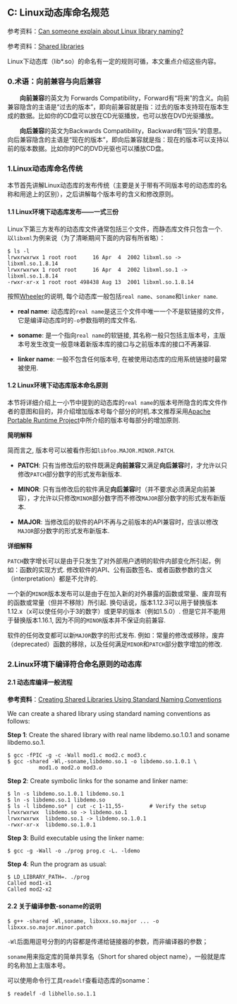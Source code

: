 ## C: Linux动态库命名规范

参考资料：[Can someone explain about Linux library naming?](https://stackoverflow.com/questions/663209/can-someone-explain-about-linux-library-naming)

参考资料：[Shared libraries](http://man7.org/conf/lca2006/shared_libraries/index.html)

Linux下动态库（lib\*.so）的命名有一定的规则可循，本文重点介绍这些内容。

### 0.术语：向前兼容与向后兼容

  **向前兼容**的英文为 Forwards Compatibility，Forward有“将来”的含义。向前兼容隐含的主语是“过去的版本”，即向前兼容就是指：过去的版本支持现在版本生成的数据。比如你的CD盘可以放在CD光驱播放，也可以放在DVD光驱播放。

  **向后兼容**的英文为Backwards Compatibility，Backward有“回头”的意思。向后兼容隐含的主语是“现在的版本”，即向后兼容就是指：现在的版本可以支持以前的版本数据。比如你的PC的DVD光驱也可以播放CD盘。

### 1.Linux动态库命名传统

本节首先讲解Linux动态库的发布传统（主要是关于带有不同版本号的动态库的名称和用途上的区别），之后讲解每个版本号的含义和修改原则。

#### 1.1 Linux环境下动态库发布——一式三份

Linux下第三方发布的动态库文件通常包括三个文件，而静态库文件只包含一个. 以`libxml`为例来说（为了清晰期间下面的内容有所省略）：

```shell
$ ls -l
lrwxrwxrwx 1 root root     16 Apr  4  2002 libxml.so -> libxml.so.1.8.14
lrwxrwxrwx 1 root root     16 Apr  4  2002 libxml.so.1 -> libxml.so.1.8.14
-rwxr-xr-x 1 root root 498438 Aug 13  2001 libxml.so.1.8.14
```

按照[Wheeler](http://tldp.org/HOWTO/Program-Library-HOWTO/shared-libraries.html)的说明, 每个动态库一般包括`real name`、`soname`和`linker name`.

* **real name**: 动态库的`real name`是这三个文件中唯一一个不是软链接的文件，它是编译动态库时的`-o`参数指明的库文件名.

* **soname**: 是一个指向`real name`的软链接, 其名称一般只包括主版本号，主版本号发生改变一般意味着新版本库的接口与之前版本库的接口不再兼容.

* **linker name**: 一般不包含任何版本号, 在被使用动态库的应用系统链接时最常被使用.

#### 1.2 Linux环境下动态库版本命名原则

本节将详细介绍上一小节中提到的动态库的`real name`的版本号所隐含的库文件作者的意图和目的，并介绍增加版本号每个部分的时机.本文推荐采用[Apache Portable Runtime Project](http://apr.apache.org/versioning.html)中所介绍的版本号每部分的增加原则.

**简明解释**

简而言之, 版本号可以被看作形如`libfoo.MAJOR.MINOR.PATCH`.

* **PATCH**: 只有当修改后的软件既满足**向前兼容**又满足**向后兼容**时，才允许以只修改`PATCH`部分数字的形式发布新版本.

* **MINOR**: 只有当修改后的软件满足**向后兼容**时（并不要求必须满足向前兼容），才允许以只修改`MINOR`部分数字而不修改`MAJOR`部分数字的形式发布新版本.

* **MAJOR**: 当修改后的软件的API不再与之前版本的API兼容时，应该以修改`MAJOR`部分数字的形式发布新版本.

**详细解释**

`PATCH`数字增长可以是由于只发生了对外部用户透明的软件内部变化所引起，例如：函数的实现方式. 修改软件的API、公有函数签名、或者函数参数的含义（interpretation）都是不允许的.

一个新的`MINOR`版本发布可以是由于在加入新的对外暴露的函数或常量、废弃现有的函数或常量（但并不移除）所引起. 换句话说，版本1.12.3可以用于替换版本1.12.x（x可以使任何小于3的数字）或更早的版本（例如1.5.0）. 但是它并不能用于替换版本1.16.1, 因为不同的`MINOR`版本并不保证向前兼容.

软件的任何改变都可以新`MAJOR`数字的形式发布. 例如：常量的修改或移除，废弃（deprecated）函数的移除，以及任何满足`MINOR`和`PATCH`部分数字增加的修改.

### 2.Linux环境下编译符合命名原则的动态库

#### 2.1 动态库编译一般流程

**参考资料**：[Creating Shared Libraries Using Standard Naming Conventions](http://man7.org/conf/lca2006/shared_libraries/slide6.html)

We can create a shared library using standard naming conventions as follows:

**Step 1**: Create the shared library with real name libdemo.so.1.0.1 and soname libdemo.so.1.

```shell
$ gcc -fPIC -g -c -Wall mod1.c mod2.c mod3.c
$ gcc -shared -Wl,-soname,libdemo.so.1 -o libdemo.so.1.0.1 \
          mod1.o mod2.o mod3.o
```

**Step 2**: Create symbolic links for the soname and linker name:

```shell
$ ln -s libdemo.so.1.0.1 libdemo.so.1
$ ln -s libdemo.so.1 libdemo.so
$ ls -l libdemo.so* | cut -c 1-11,55-        # Verify the setup
lrwxrwxrwx  libdemo.so -> libdemo.so.1
lrwxrwxrwx  libdemo.so.1 -> libdemo.so.1.0.1
-rwxr-xr-x  libdemo.so.1.0.1
```

**Step 3**: Build executable using the linker name:

```shell
$ gcc -g -Wall -o ./prog prog.c -L. -ldemo
```

**Step 4**: Run the program as usual:

```shell
$ LD_LIBRARY_PATH=. ./prog
Called mod1-x1
Called mod2-x2
```

#### 2.2 关于编译参数-soname的说明

```shell
$ g++ -shared -Wl,soname, libxxx.so.major ... -o libxxx.so.major.minor.patch
```

`-Wl`后面用逗号分割的内容都是传递给链接器的参数，而非编译器的参数；

`soname`用来指定库的简单共享名（Short for shared object name），一般就是库的名称加上主版本号。

可以使用命令行工具`readelf`查看动态库的soname：

```shell
$ readelf -d libhello.so.1.1
```




